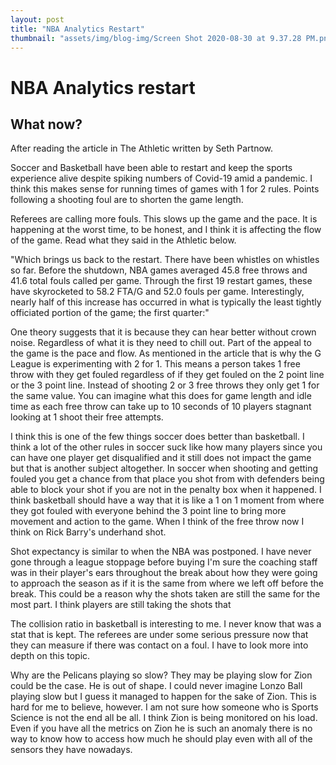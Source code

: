 ```yaml
---
layout: post
title: "NBA Analytics Restart"
thumbnail: "assets/img/blog-img/Screen Shot 2020-08-30 at 9.37.28 PM.png"
---
```


# NBA Analytics restart

## What now?

After reading the article in The Athletic written by Seth Partnow.  

Soccer and Basketball have been able to restart and keep the sports experience alive despite spiking numbers of Covid-19 amid a pandemic.  I think this makes sense for running times of games with 1 for 2 rules.  Points following a shooting foul are to shorten the game length. 

Referees are calling more fouls.  This slows up the game and the pace.  It is happening at the worst time, to be honest, and I think it is affecting the flow of the game.  Read what they said in the Athletic below. 

"Which brings us back to the restart. There have been whistles on whistles so far. Before the shutdown, NBA games averaged 45.8 free throws and 41.6 total fouls called per game. Through the first 19 restart games, these have skyrocketed to 58.2 FTA/G and 52.0 fouls per game. Interestingly, nearly half of this increase has occurred in what is typically the least tightly officiated portion of the game; the first quarter:"

One theory suggests that it is because they can hear better without crown noise.  Regardless of what it is they need to chill out.  Part of the appeal to the game is the pace and flow.  As mentioned in the article that is why the G League is experimenting with 2 for 1.  This means a person takes 1 free throw with they get fouled regardless of if they get fouled on the 2 point line or the 3 point line.  Instead of shooting 2 or 3 free throws they only get 1 for the same value.  You can imagine what this does for game length and idle time as each free throw can take up to 10 seconds of 10 players stagnant looking at 1 shoot their free attempts. 

I think this is one of the few things soccer does better than basketball.  I think a lot of the other rules in soccer suck like how many players since you can have one player get disqualified and it still does not impact the game but that is another subject altogether.  In soccer when shooting and getting fouled you get a chance from that place you shot from with defenders being able to block your shot if you are not in the penalty box when it happened.  I think basketball should have a way that it is like a 1 on 1 moment from where they got fouled with everyone behind the 3 point line to bring more movement and action to the game.  When I think of the free throw now I think on Rick Barry's underhand shot. 

Shot expectancy is similar to when the NBA was postponed.  I have never gone through a league stoppage before buying I'm sure the coaching staff was in their player's ears throughout the break about how they were going to approach the season as if it is the same from where we left off before the break.  This could be a reason why the shots taken are still the same for the most part.  I think players are still taking the shots that 

The collision ratio in basketball is interesting to me.  I never know that was a stat that is kept.  The referees are under some serious pressure now that they can measure if there was contact on a foul.  I have to look more into depth on this topic.  

Why are the Pelicans playing so slow? They may be playing slow for Zion could be the case.  He is out of shape.  I could never imagine Lonzo Ball playing slow but I guess it managed to happen for the sake of Zion.  This is hard for me to believe, however.  I am not sure how someone who is  Sports Science is not the end all be all.  I think Zion is being monitored on his load.  Even if you have all the metrics on Zion he is such an anomaly there is no way to know how to access how much he should play even with all of the sensors they have nowadays. 
